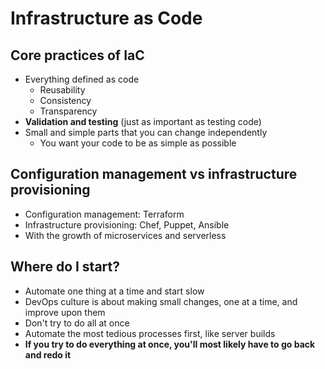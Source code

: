 # Infrastructure as Code

## Core practices of IaC

- Everything defined as code
  - Reusability
  - Consistency
  - Transparency
- **Validation and testing** (just as important as testing code)
- Small and simple parts that you can change independently
  - You want your code to be as simple as possible

## Configuration management vs infrastructure provisioning

- Configuration management: Terraform
- Infrastructure provisioning: Chef, Puppet, Ansible
- With the growth of microservices and serverless

## Where do I start?

- Automate one thing at a time and start slow
- DevOps culture is about making small changes, one at a time, and improve upon them
- Don't try to do all at once
- Automate the most tedious processes first, like server builds
- **If you try to do everything at once, you'll most likely have to go back and redo it**
